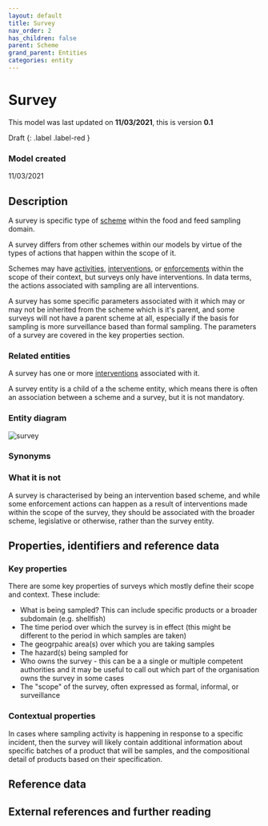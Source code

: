 ```yaml
---
layout: default
title: Survey
nav_order: 2
has_children: false
parent: Scheme
grand_parent: Entities
categories: entity
---
```


# Survey
This model was last updated on **11/03/2021**, this is version **0.1**

Draft
{: .label .label-red }

### Model created
11/03/2021

## Description
A survey is specific type of [scheme](/enterprise-data-models/entities/scheme.html) within the food and feed sampling domain.

A survey differs from other schemes within our models by virtue of the types of actions that happen within the scope of it.

Schemes may have [activities](/enterprise-data-models/entities/activity.html), [interventions](/enterprise-data-models/entities/intervention.html), or [enforcements](/enterprise-data-models/entities/enforcement.html) within the scope of their context, but surveys only have interventions. In data terms, the actions associated with sampling are all interventions.

A survey has some specific parameters associated with it which may or may not be inherited from the scheme which is it's parent, and some surveys will not have a parent scheme at all, especially if the basis for sampling is more surveillance based than formal sampling. The parameters of a survey are covered in the key properties section.

### Related entities
A survey has one or more [interventions](/enterprise-data-models/entities/intervention.html) associated with it.

A survey entity is a child of a the scheme entity, which means there is often an association between a scheme and a survey, but it is not mandatory.

### Entity diagram
![survey](/enterprise-data-models/entities/diagrams/survey.png)

### Synonyms


### What it is not
A survey is characterised by being an intervention based scheme, and while some enforcement actions can happen as a result of interventions made within the scope of the survey, they should be associated with the broader scheme, legislative or otherwise, rather than the survey entity.  

## Properties, identifiers and reference data

### Key properties
There are some key properties of surveys which mostly define their scope and context. These include:

*   What is being sampled? This can include specific products or a broader subdomain (e.g. shellfish)  
*   The time period over which the survey is in effect (this might be different to the period in which samples are taken)  
*   The geogrpahic area(s) over which you are taking samples   
*   The hazard(s) being sampled for  
*   Who owns the survey - this can be a a single or multiple competent authorities and it may be useful to call out which part of the organisation owns the survey in some cases  
*   The "scope" of the survey, often expressed as formal, informal, or surveillance

### Contextual properties
In cases where sampling activity is happening in response to a specific incident, then the survey will likely contain additional information about specific batches of a product that will be samples, and the compositional detail of products based on their specification.

## Reference data

## External references and further reading

